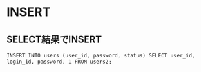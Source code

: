 ﻿# INSERT

## SELECT結果でINSERT

```clike
INSERT INTO users (user_id, password, status) SELECT user_id, login_id, password, 1 FROM users2;
```
